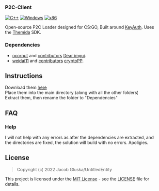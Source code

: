 ### P2C-Client

[![C++](https://img.shields.io/badge/language-C%2B%2B-%23f34b7d.svg?style=plastic)](https://en.wikipedia.org/wiki/C%2B%2B) 
[![Windows](https://img.shields.io/badge/platform-Windows-0078d7.svg?style=plastic)](https://en.wikipedia.org/wiki/Microsoft_Windows) 
[![x86](https://img.shields.io/badge/arch-x86-red.svg?style=plastic)](https://en.wikipedia.org/wiki/X86) 

Open-source P2C Loader designed for CS:GO, Built around [KeyAuth](https://keyauth.win/). Uses the [Themida](https://www.oreans.com/Themida.php) SDK.

### Dependencies

- [ocornut](https://github.com/ocornut) and [contributors](https://github.com/ocornut/imgui/graphs/contributors) [Dear imgui](https://github.com/ocornut/imgui).
- [weidai11](https://github.com/weidai11) and [contributors](https://github.com/weidai11/cryptopp/graphs/contributors) [cryptoPP](https://github.com/weidai11/cryptopp).

## Instructions

Download them [here](https://files.catbox.moe/qtx3kt.zip) <br>
Place them into the main directory (along with all the other folders) <br>
Extract them, then rename the folder to "Dependencies" <br>


## FAQ

### Help
I will not help with any errors as after the dependencies are extracted, and the directories are fixed, the solution will build with no errors. Apoligies.

## License

> Copyright (c) 2022 Jacob Gluska/UntitledEntity

This project is licensed under the [MIT License](https://opensource.org/licenses/mit-license.php) - see the [LICENSE](https://github.com/UntitledEntity/P2C-Client/blob/main/LICENSE) file for details.
